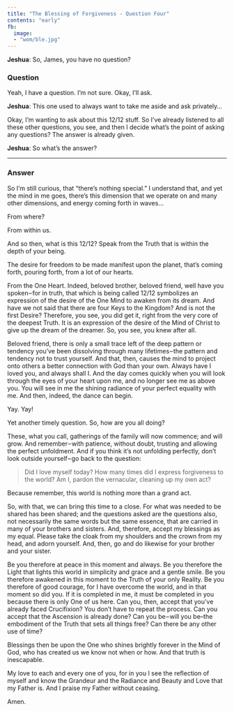 ```yaml
---
title: "The Blessing of Forgiveness - Question Four"
contents: "early"
fb:
  image:
  - "wom/ble.jpg"
---
```


**Jeshua**: So, James, you have no question?

### Question

Yeah, I have a question. I’m not sure. Okay, I’ll ask.

**Jeshua**: This one used to always want to take me aside and ask privately&hellip;

Okay, I’m wanting to ask about this 12/12 stuff. So I’ve already
listened to all these other questions, you see, and then I decide what’s
the point of asking any questions? The answer is already given.

**Jeshua**: So what’s the answer?

---

### Answer

So I’m still curious, that “there’s nothing special.” I understand that,
and yet the mind in me goes, there’s this dimension that we operate on
and many other dimensions, and energy coming forth in waves&hellip;

From where?

From within us.

And so then, what is this 12/12? Speak from the Truth that is within the depth of
your being.

The desire for freedom to be made manifest upon the planet, that’s
coming forth, pouring forth, from a lot of our hearts.

From the One Heart. Indeed, beloved brother, beloved friend, well have
you spoken &ndash; for in truth, that which is being called 12/12
symbolizes an expression of the desire of the One Mind to awaken from
its dream. And have we not said that there are four Keys to the Kingdom?
And is not the first Desire? Therefore, you see, you did get it, right
from the very core of the deepest Truth. It is an expression of the
desire of the Mind of Christ to give up the dream of the dreamer. So,
you see, you knew after all.

Beloved friend, there is only a small trace left of the deep pattern or
tendency you’ve been dissolving through many lifetimes &ndash; the
pattern and tendency not to trust yourself. And that, then, causes the
mind to project onto others a better connection with God than your own.
Always have I loved you, and always shall I. And the day comes quickly
when you will look through the eyes of your heart upon me, and no longer
see me as above you. You will see in me the shining radiance of your
perfect equality with me. And then, indeed, the dance can begin.

Yay. Yay!

Yet another timely question. So, how are you all doing?

These, what you call, gatherings of the family will now commence; and
will grow.  And remember &ndash; with patience, without doubt,
trusting and allowing the perfect unfoldment. And if you think it’s not
unfolding perfectly, don’t look outside yourself &ndash; go back
to the question:

> Did I love myself today? How many times did I express forgiveness to
> the world? Am I, pardon the vernacular, cleaning up my own act?

Because remember, this world is nothing more than a grand act.

So, with that, we can bring this time to a close. For what was needed to
be shared has been shared; and the questions asked are the questions
also, not necessarily the same words but the same essence, that are
carried in many of your brothers and sisters. And, therefore, accept my
blessings as my equal. Please take the cloak from my shoulders and the
crown from my head, and adorn yourself. And, then, go and do likewise
for your brother and your sister.

Be you therefore at peace in this moment and always. Be you therefore
the Light that lights this world in simplicity and grace and a gentle
smile. Be you therefore awakened in this moment to the Truth of your
only Reality. Be you therefore of good courage, for I have overcome the
world, and in that moment so did you. If it is completed in me, it must
be completed in you because there is only One of us here. Can you, then,
accept that you’ve already faced Crucifixion? You don’t have to repeat
the process.  Can you accept that the Ascension is already done? Can you
be &ndash; will you be–the embodiment of the Truth that sets all
things free? Can there be any other use of time?

Blessings then be upon the One who shines brightly forever in the Mind
of God, who has created us we know not when or how. And that truth is
inescapable.

My love to each and every one of you, for in you I see the reflection of
myself and know the Grandeur and the Radiance and Beauty and Love that
my Father is. And I praise my Father without ceasing.

Amen.

